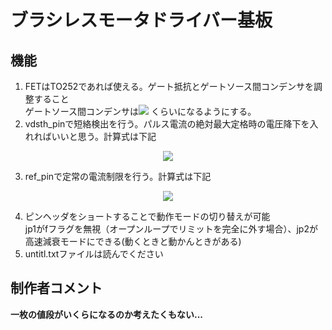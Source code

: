 # ブラシレスモータドライバー基板
## 機能
1. FETはTO252であれば使える。ゲート抵抗とゲートソース間コンデンサを調整すること<br>
ゲートソース間コンデンサは<img src = "https://latex.codecogs.com/gif.latex?\frac{C_{dg}}{C_{gs}}=0.5"> くらいになるようにする。
2. vdsth_pinで短絡検出を行う。パルス電流の絶対最大定格時の電圧降下を入れればいいと思う。計算式は下記 
<p align = "center"><img src = "https://latex.codecogs.com/gif.latex?V_{cc}\times\frac{R_1}{R_1&plus;R_2}=V_{ds(max)}"></p>


3. ref_pinで定常の電流制限を行う。計算式は下記 
<p align = "center"><img src = "https://latex.codecogs.com/gif.latex?\frac{5&space;\times&space;R1}{R1&plus;R2}&space;=&space;19&space;\times&space;R_{shunt}&space;\times&space;I_{max}"></p>


4. ピンヘッダをショートすることで動作モードの切り替えが可能<br>
jp1がfフラグを無視（オープンループでリミットを完全に外す場合）、jp2が高速減衰モードにできる(動くときと動かんときがある)
5. untitl.txtファイルは読んでください<br>
## 制作者コメント
<b>一枚の値段がいくらになるのか考えたくもない...</b>
